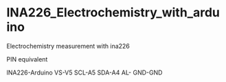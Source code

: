 # INA226_Electrochemistry_with_arduino
Electrochemistry measurement with ina226 

PIN equivalent

INA226-Arduino  VS-V5  SCL-A5  SDA-A4  AL-  GND-GND 
